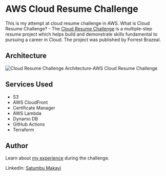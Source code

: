 # AWS Cloud Resume Challenge
This is my attempt at cloud resume challenge in AWS. What is Cloud Resume Challenge? - The [Cloud Resume Challenge](https://cloudresumechallenge.dev/docs/the-challenge/aws/) is a multiple-step resume project which helps build and demonstrate skills fundamental to pursuing a career in Cloud. The project was published by Forrest Brazeal.
## Architecture
![Cloud Resume Challenge Architecture-AWS Cloud Resume Challenge](https://github.com/Satumbu/aws-cloud-resume-challenge/assets/165922808/d192b5d0-5e57-41bb-bc74-fa848fada4c1)

## Services Used
- S3
- AWS CloudFront
- Certificate Manager
- AWS Lambda
- Dynamo DB
- GitHub Actions
- Terraform

## Author
Learn about [my experience](https://tad.drc.mybluehost.me/home/projects/) during the challenge.

LinkedIn: [Satumbu Makayi](linkedin.com/in/satumbu-makayi-b5709125a)
